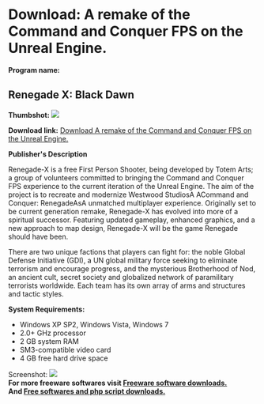 # Download: A remake of the Command and Conquer FPS on the Unreal Engine.

**Program name:**

## Renegade X: Black Dawn

  
**Thumbshot:** ![](http://www.freewarefiles.com/screenshot/rngdxbhd_md.jpg)   
  
**Download link:** [Download A remake of the Command and Conquer FPS on the Unreal Engine.](http://freesoftwares.boysofts.com/Renegade-X-Black-Dawn_program_74644.html)  
  


**Publisher's Description**  
  


Renegade-X is a free First Person Shooter, being developed by Totem Arts; a group of volunteers committed to bringing the Command and Conquer FPS experience to the current iteration of the Unreal Engine. The aim of the project is to recreate and modernize Westwood StudiosA ACommand and Conquer: RenegadeAsA unmatched multiplayer experience. Originally set to be current generation remake, Renegade-X has evolved into more of a spiritual successor. Featuring updated gameplay, enhanced graphics, and a new approach to map design, Renegade-X will be the game Renegade should have been. 

There are two unique factions that players can fight for: the noble Global Defense Initiative (GDI), a UN global military force seeking to eliminate terrorism and encourage progress, and the mysterious Brotherhood of Nod, an ancient cult, secret society and globalized network of paramilitary terrorists worldwide. Each team has its own array of arms and structures and tactic styles.

**System Requirements:**

  * Windows XP SP2, Windows Vista, Windows 7 
  * 2.0+ GHz processor 
  * 2 GB system RAM 
  * SM3-compatible video card 
  * 4 GB free hard drive space 

  
  
Screenshot: ![](http://www.freewarefiles.com/screenshot/rngdxbhd.jpg)   
**For more freeware softwares visit [Freeware software downloads.](http://freesoftwares.boysofts.com/)**   
**And [Free softwares and php script downloads.](http://www.boysofts.com/)**
